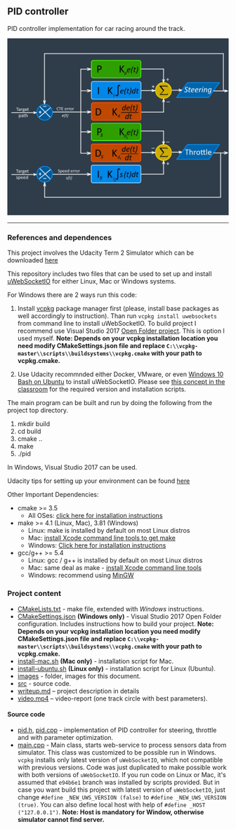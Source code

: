 ## PID controller

PID controller implementation for car racing around the track.

![PID controller](./images/main.jpg)

---

### References and dependences

This project involves the Udacity Term 2 Simulator which can be downloaded [here](https://github.com/udacity/self-driving-car-sim/releases)

This repository includes two files that can be used to set up and install [uWebSocketIO](https://github.com/uWebSockets/uWebSockets) for either Linux, Mac or Windows systems.

For Windows there are 2 ways run this code:
1. Install [vcpkg](ttps://github.com/Microsoft/vcpkg) package manager first (please, install base packages as well accordingly to instruction). Than run
`vcpkg install uwebsockets` from command line to install uWebSocketIO. To build project I recommend use Visual Studio 2017 [Open Folder project](https://docs.microsoft.com/en-us/cpp/ide/non-msbuild-projects). This is option I used myself. **Note: Depends on your vcpkg installation location you need modify CMakeSettings.json file and replace `C:\\vcpkg-master\\scripts\\buildsystems\\vcpkg.cmake` with your path to vcpkg.cmake.**

2. Use Udacity recommnded either Docker, VMware, or even [Windows 10 Bash on Ubuntu](https://www.howtogeek.com/249966/how-to-install-and-use-the-linux-bash-shell-on-windows-10/) to install uWebSocketIO. Please see [this concept in the classroom](https://classroom.udacity.com/nanodegrees/nd013/parts/40f38239-66b6-46ec-ae68-03afd8a601c8/modules/0949fca6-b379-42af-a919-ee50aa304e6a/lessons/f758c44c-5e40-4e01-93b5-1a82aa4e044f/concepts/16cf4a78-4fc7-49e1-8621-3450ca938b77) for the required version and installation scripts.

The main program can be built and run by doing the following from the project top directory.

1. mkdir build
2. cd build
3. cmake ..
4. make
5. ./pid

In Windows, Visual Studio 2017 can be used.

Udacity tips for setting up your environment can be found [here](https://classroom.udacity.com/nanodegrees/nd013/parts/40f38239-66b6-46ec-ae68-03afd8a601c8/modules/0949fca6-b379-42af-a919-ee50aa304e6a/lessons/f758c44c-5e40-4e01-93b5-1a82aa4e044f/concepts/23d376c7-0195-4276-bdf0-e02f1f3c665d)

Other Important Dependencies:

* cmake >= 3.5
  * All OSes: [click here for installation instructions](https://cmake.org/install/)
* make >= 4.1 (Linux, Mac), 3.81 (Windows)
  * Linux: make is installed by default on most Linux distros
  * Mac: [install Xcode command line tools to get make](https://developer.apple.com/xcode/features/)
  * Windows: [Click here for installation instructions](http://gnuwin32.sourceforge.net/packages/make.htm)
* gcc/g++ >= 5.4
  * Linux: gcc / g++ is installed by default on most Linux distros
  * Mac: same deal as make - [install Xcode command line tools](https://developer.apple.com/xcode/features/)
  * Windows: recommend using [MinGW](http://www.mingw.org/)

### Project content
* [CMakeLists.txt](./CMakeLists.txt) - make file, extended with *Windows* instructions.
* [CMakeSettings.json](./CMakeSettings.json) **(Windows only)** - Visual Studio 2017 Open Folder configuration. Includes instructions how to build your project. **Note: Depends on your vcpkg installation location you need modify CMakeSettings.json file and replace `C:\\vcpkg-master\\scripts\\buildsystems\\vcpkg.cmake` with your path to vcpkg.cmake.**
* [install-mac.sh](./install-mac.sh) **(Mac only)** - installation script for Mac.
* [install-ubuntu.sh](./install-ubuntu.sh) **(Linux only)** - installation script for Linux (Ubuntu).
* [images](./images) - folder, images for this document.
* [src](./src) - source code.
* [writeup.md](./writeup.md) – project description in details
* [video.mp4](./video.mp4) – video-report (one track circle with best parameters).

#### Source code

* [pid.h](./src/pid.h), [pid.cpp](./src/pid.cpp) - implementation of PID controller for steering, throttle and with parameter optimization.
* [main.cpp](./src/main.cpp) - Main class, starts web-service to process sensors data from simulator. This class was customized to be possible run in Windows. `vcpkg` installs only latest version of `uWebSocketIO`, which not compatible with previous versions. Code was just duplicated to make possible work with both versions of `uWebSocketIO`. If you run code on Linux or Mac, it's assumed that `e94b6e1` branch was installed by scripts provided. But in case you want build this project with latest version of `uWebSocketIO`, just change `#define _NEW_UWS_VERSION (false)` to `#define _NEW_UWS_VERSION (true)`. You can also define local host with help of `#define _HOST ("127.0.0.1")`. **Note: Host is mandatory for Window, otherwise simulator cannot find server.**
